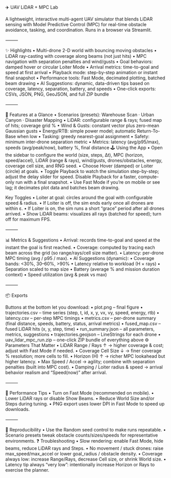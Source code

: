 ✈️ UAV LiDAR + MPC Lab

A lightweight, interactive multi-agent UAV simulator that blends LiDAR sensing with Model Predictive Control (MPC) for real-time obstacle avoidance, tasking, and coordination. Runs in a browser via Streamlit.



⸻

✨ Highlights
	•	Multi-drone 2-D world with bouncing moving obstacles
	•	LiDAR ray-casting with coverage along beams (not just hits)
	•	MPC navigation with separation penalties and wind/gusts
	•	Goal behaviors: damped hover or circular Loiter Mode
	•	Arrival metrics: time-to-goal and speed at first arrival
	•	Playback mode: step-by-step animation or instant final snapshot
	•	Performance tools: Fast Mode, decimated plotting, batched beam drawing
	•	AI Suggestions: dynamic, data-driven tips based on coverage, latency, separation, battery, and speeds
	•	One-click exports: CSVs, JSON, PNG, GeoJSON, and full ZIP bundle

⸻

🧩 Features at a Glance
	•	Scenarios (presets): Warehouse Scan · Urban Canyon · Disaster Mapping
	•	LiDAR: configurable range & rays; fused map of hits; coverage grid %
	•	Wind & Gusts: constant vector plus zero-mean Gaussian gusts
	•	Energy/RTB: simple power model; automatic Return-To-Base when low
	•	Tasking: greedy nearest-goal assignment
	•	Safety: minimum inter-drone separation metric
	•	Metrics: latency (avg/p95/max), speeds (avg/peak/now), battery %, final distance
🕹️ Using the App
	•	Open the sidebar to configure the world (size, steps, Δt), MPC (horizon, speed/accel), LiDAR (range & rays), wind/gusts, drones/obstacles, energy, coverage cell size, and RNG seed.
	•	Choose Hover (damped) or Loiter (circle) at goals.
	•	Toggle Playback to watch the simulation step-by-step; adjust the delay slider for speed.
Disable Playback for a faster, compute-only run with a final snapshot.
	•	Use Fast Mode if you’re on mobile or see lag; it decimates plot data and batches beam drawing.

Key Toggles
	•	Loiter at goal: circles around the goal with configurable speed & radius.
	•	If Loiter is off, the sim ends early once all drones are within ε.
	•	If Loiter is on, the sim runs a short “grace” period after all drones arrived.
	•	Show LiDAR beams: visualizes all rays (batched for speed); turn off for maximum FPS.

⸻

📊 Metrics & Suggestions
	•	Arrival: records time-to-goal and speed at the instant the goal is first reached.
	•	Coverage: computed by tracing each beam across the grid (so range/rays/cell size matter).
	•	Latency: per-drone MPC timing (avg / p95 / max).
	•	AI Suggestions (dynamic):
	•	Coverage bands: <30%, 30–60%, >90%
	•	Latency relative to workload (H × rays)
	•	Separation scaled to map size
	•	Battery (average % and mission duration context)
	•	Speed utilization (avg & peak vs max)

⸻

📦 Exports

Buttons at the bottom let you download:
	•	plot.png – final figure
	•	trajectories.csv – time series (step, t, id, x, y, vx, vy, speed, energy, rtb)
	•	latency.csv – per-step MPC timings
	•	metrics.csv – per-drone summary (final distance, speeds, battery, status, arrival metrics)
	•	fused_map.csv – fused LiDAR hits (x, y, step, time)
	•	run_summary.json – all parameters, metrics, suggestions
	•	trajectories.geojson – LineStrings for each drone
	•	uav_lidar_mpc_run.zip – one-click ZIP bundle of everything above
⚙️ Parameters That Matter
	•	LiDAR Range / Rays ↑ → higher coverage & cost; adjust with Fast Mode if needed.
	•	Coverage Cell Size ↓ → finer coverage % resolution; more cells to fill.
	•	Horizon (H) ↑ → richer MPC lookahead but higher latency.
	•	Max Speed / Accel → agility; combine with separation penalties (built into MPC cost).
	•	Damping / Loiter radius & speed → arrival behavior realism and “Speed(now)” after arrival.

⸻

🐢 Performance Tips
	•	Turn on Fast Mode (recommended on mobile).
	•	Lower LiDAR rays or disable Show Beams.
	•	Reduce World Size and/or Steps during tuning.
	•	PNG export uses lower DPI in Fast Mode to speed up downloads.

⸻

🧪 Reproducibility
	•	Use the Random seed control to make runs repeatable.
	•	Scenario presets tweak obstacle counts/sizes/speeds for representative environments.
❓ Troubleshooting
	•	Slow rendering: enable Fast Mode, hide beams, reduce LiDAR rays and Steps.
	•	No movement / stuck drones: raise max_speed/max_accel or lower goal_radius / obstacle density.
	•	Coverage always low: increase Range/Rays, decrease Cell size, or shrink World size.
	•	Latency tip always “very low”: intentionally increase Horizon or Rays to exercise the planner.
